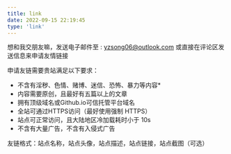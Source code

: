 ```yaml
---
title: link
date: 2022-09-15 22:19:45
type: 'link'
---
```

想和我交朋友嘛，发送电子邮件至 : [yzsong06@outlook.com](mailto:yzsong06@outlook.com)
或直接在评论区发送信息来申请友情链接

申请友链需要贵站满足以下要求：

* 不含有淫秽、色情、赌博、迷信、恐怖、暴力等内容\*
* 内容需要原创，且最好有五篇以上的文章
* 拥有顶级域名或Github.io可信托管平台域名
* 全站可通过HTTPS访问（最好使用强制 HTTPS）
* 站点可正常访问，且大陆地区冷加载耗时小于 10s
* 不含有大量广告，不含有入侵式广告

友链格式：站点名称，站点头像，站点描述，站点链接，站点截图（可选）
